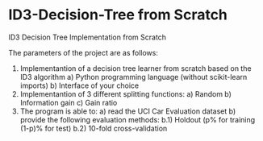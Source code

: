 # ID3-Decision-Tree from Scratch
ID3 Decision Tree Implementation from Scratch

The parameters of the project are as follows:

1) Implementantion of a decision tree learner from scratch based on the ID3 algorithm
   a) Python programming language (without scikit-learn imports)
   b) Interface of your choice
2) Implementantion of 3 different splitting functions:
   a) Random
   b) Information gain
   c) Gain ratio
3) The program is able to:
   a) read the UCI Car Evaluation dataset
   b) provide the following evaluation methods:
      b.1) Holdout (p% for training (1-p)% for test)
      b.2) 10-fold cross-validation
